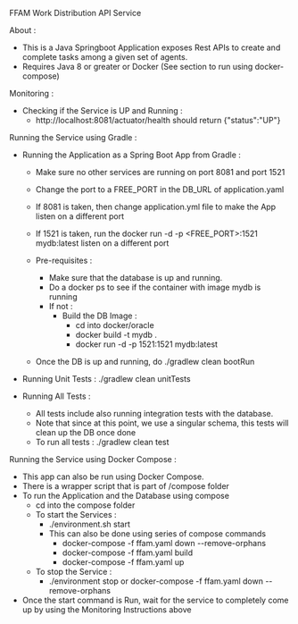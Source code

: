 FFAM Work Distribution API Service

About :

- This is a Java Springboot Application exposes Rest APIs to create and complete tasks among a given set of agents.
- Requires Java 8 or greater or Docker (See section to run using docker-compose)

Monitoring :

- Checking if the Service is UP and Running :
  - http://localhost:8081/actuator/health should return {"status":"UP"}

Running the Service using Gradle :

- Running the Application as a Spring Boot App from Gradle :
  - Make sure no other services are running on port 8081 and port 1521
  - Change the port to a FREE_PORT in the DB_URL of application.yaml
  - If 8081 is taken, then change application.yml file to make the App listen on a different port
  - If 1521 is taken, run the docker run -d -p <FREE_PORT>:1521 mydb:latest listen on a different port

  - Pre-requisites :
    - Make sure that the database is up and running.
    - Do a docker ps to see if the container with image mydb is running
    - If not :
        - Build the DB Image :
          - cd into docker/oracle
          - docker build -t mydb .
          - docker run -d -p 1521:1521 mydb:latest
  - Once the DB is up and running, do ./gradlew clean bootRun

- Running Unit Tests : ./gradlew clean unitTests

- Running All Tests : 
  - All tests include also running integration tests with the database. 
  - Note that since at this point, we use a singular schema, this tests will clean up the DB once done
  - To run all tests : ./gradlew clean test 

Running the Service using Docker Compose :
- This app can also be run using Docker Compose.
- There is a wrapper script that is part of /compose folder
- To run the Application and the Database using compose
  - cd into the compose folder
  - To start the Services :
    - ./environment.sh start
    - This can also be done using series of compose commands
      - docker-compose -f ffam.yaml down --remove-orphans
      - docker-compose -f ffam.yaml build
      - docker-compose -f ffam.yaml up
  - To stop the Service :
    - ./environment stop or docker-compose -f ffam.yaml down --remove-orphans
- Once the start command is Run, wait for the service to completely come up by using the Monitoring Instructions above



